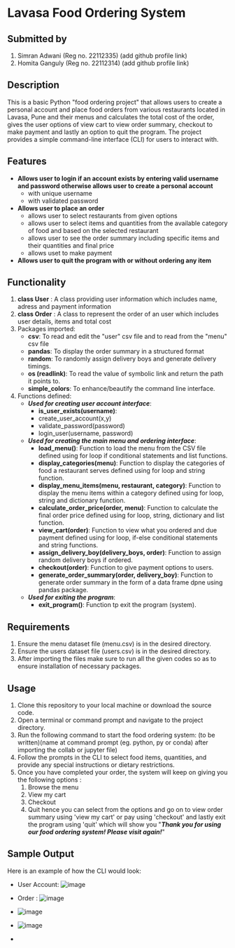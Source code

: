 # Lavasa Food Ordering System

## Submitted by
1. Simran Adwani (Reg no. 22112335) (add github profile link)
2. Homita Ganguly (Reg no. 22112314) (add github profile link)

## Description
This is a basic Python "food ordering project" that allows users to create a personal account and place food orders from various restaurants located in Lavasa, Pune and their menus and calculates the total cost of the order, gives the user options of view cart to view order summary, checkout to make payment and lastly an option to quit the program. The project provides a simple command-line interface (CLI) for users to interact with.

## Features
* **Allows user to login if an account exists by entering valid username and password otherwise allows user to create a personal account**
   * with unique username
   * with validated password
* **Allows user to place an order**
   * allows user to select restaurants from given options
   * allows user to select items and quantities from the available category of food and  based on the selected restaurant
   * allows user to see the order summary including specific items and their quantities and final price
   * allows uset to make payment
* **Allows user to quit the program with or without ordering any item**

## Functionality
1. **class User** : A class providing user information which includes name, adress and payment information
2. **class Order** : A class to represent the order of an user which includes user details, items and total cost
3. Packages imported: 
   * **csv**: To read and edit the "user" csv file and to read from the "menu" csv file
   * **pandas**: To display the order summary in a structured format
   * **random**: To randomly assign delivery boys and generate delivery timings.
   * **os (readlink)**: To read the value of symbolic link and return the path it points to.
   * **simple_colors**: To enhance/beautify the command line interface.
4. Functions defined: 
   * ***Used for creating user account interface***:
      * **is_user_exists(username)**:   
      * create_user_account(x,y) 
      * validate_password(password) 
      * login_user(username, password)  
   * ***Used for creating the main menu and ordering interface***:
      * **load_menu()**: Function to load the menu from the CSV file defined using for loop if conditional statements and list functions.
      * **display_categories(menu)**: Function to display the categories of food a restaurant serves defined using for loop and string function. 
      * **display_menu_items(menu, restaurant, category)**: Function to display the menu items within a category defined using for loop, string and dictionary function.  
      * **calculate_order_price(order, menu)**: Function to calculate the final order price defined using for loop, string, dictionary and list function. 
      * **view_cart(order)**: Function to view what you ordered and due payment defined using for loop, if-else conditional statements and string functions.
      * **assign_delivery_boy(delivery_boys, order)**: Function to assign random delivery boys if ordered. 
      * **checkout(order)**: Function to give payment options to users.
      * **generate_order_summary(order, delivery_boy)**: Function to generate order summary in the form of a data frame dpne using pandas package.
   * ***Used for exiting the program***: 
      * **exit_program()**: Function tp exit the program (system).

## Requirements 
1. Ensure the menu dataset file (menu.csv) is in the desired directory.
2. Ensure the users dataset file (users.csv) is in the desired directory. 
3. After importing the files make sure to run all the given codes so as to ensure installation of necessary packages.


## Usage
1. Clone this repository to your local machine or download the source code.
2. Open a terminal or command prompt and navigate to the project directory.
3. Run the following command to start the food ordering system: (to be written)(name at command prompt (eg. python, py or conda) after importing the collab or jupyter file)
4. Follow the prompts in the CLI to select food items, quantities, and provide any special instructions or dietary restrictions.
5. Once you have completed your order, the system will keep on giving you the following options : 
   1. Browse the menu
   2. View my cart
   3. Checkout
   4. Quit
hence you can select from the options and go on to view order summary using 'view my cart' or pay using 'checkout' and lastly exit the program using 'quit' which will show you "____________________*Thank you for using our food ordering system! Please visit again!*____________________"  

## Sample Output
Here is an example of how the CLI would look:
* User Account: ![image](https://github.com/HomitaGanguly/Python-CIA-1/assets/118895179/100497e2-a61d-4488-88a4-fc2f44f372a3)

* Order : ![image](https://github.com/HomitaGanguly/Python-CIA-1/assets/118895179/4752cabd-dffb-4190-b2bf-6cbdb9d1fb28)
* ![image](https://github.com/HomitaGanguly/Python-CIA-1/assets/118895179/9d9789db-6653-4371-93b0-a1d441c7633f)
* ![image](https://github.com/HomitaGanguly/Python-CIA-1/assets/118895179/d8946258-2394-4178-b136-3c6f80b5bef4)
* 
  
  



